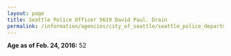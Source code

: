 ```yaml
---
layout: page
title: Seattle Police Officer 5619 David Paul. Drain
permalink: /information/agencies/city_of_seattle/seattle_police_department/copbook/5619/
---
```


**Age as of Feb. 24, 2016:** 52
